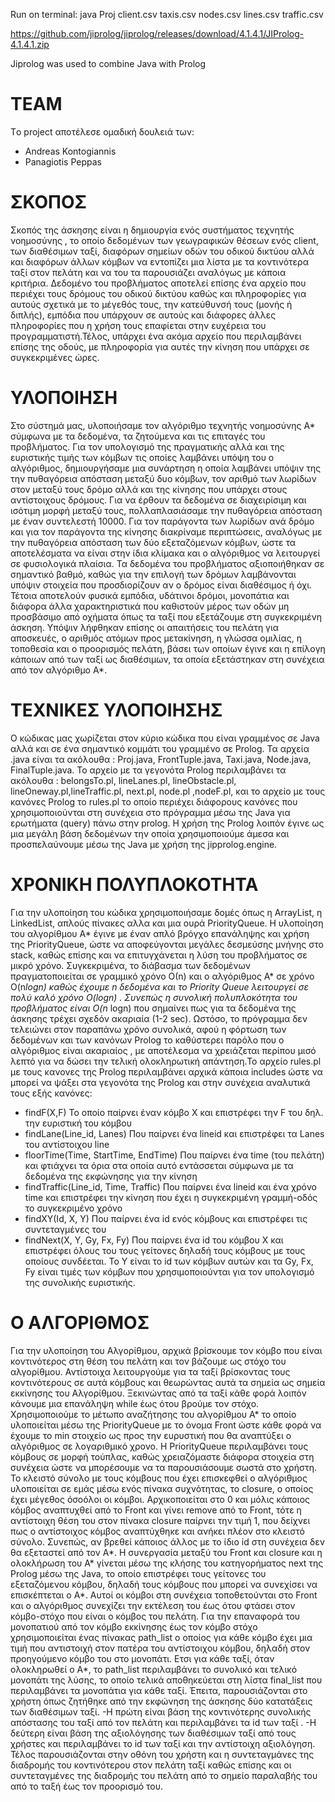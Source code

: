 Run on terminal:
java Proj client.csv taxis.csv nodes.csv lines.csv traffic.csv


https://github.com/jiprolog/jiprolog/releases/download/4.1.4.1/JIProlog-4.1.4.1.zip

Jiprolog was used to combine Java with Prolog


# TEAM
Τo project αποτέλεσε ομαδική δουλειά των: 
 - Andreas Kontogiannis
 - Panagiotis Peppas
 
# ΣΚΟΠΟΣ
Σκοπός της άσκησης είναι η δημιουργία ενός συστήματος τεχνητής
νοημοσύνης , το οποίο δεδομένων των γεωγραφικών θέσεων ενός client,
των διαθέσιμων ταξί, διαφόρων σημείων οδών του οδικού δικτύου αλλά
και διαφόρων άλλων κόμβων να εντοπίζει μια λίστα με τα κοντινότερα
ταξί στον πελάτη και να του τα παρουσιάζει αναλόγως με κάποια
κριτήρια. Δεδομένο του προβλήματος αποτελεί επίσης ένα αρχείο που
περιέχει τους δρόμους του οδικού δικτύου καθώς και πληροφορίες για
αυτούς σχετικά με το μέγεθός τους, την κατεύθυνσή τους (μονής ή
διπλής), εμπόδια που υπάρχουν σε αυτούς και διάφορες άλλες
πληροφορίες που η χρήση τους επαφίεται στην ευχέρεια του
προγραμματιστή.Τέλος, υπάρχει ένα ακόμα αρχείο που περιλαμβάνει
επίσης της οδούς, με πληροφορία για αυτές την κίνηση που υπάρχει σε
συγκεκριμένες ώρες.
# ΥΛΟΠΟΙΗΣΗ
Στο σύστημά μας, υλοποιήσαμε τον αλγόριθμο τεχνητής νοημοσύνης
A* σύμφωνα με τα δεδομένα, τα ζητούμενα και τις επιταγές του
προβλήματος. Για τον υπολογισμό της πραγματικής αλλά και της
ευριστικής τιμής των κόμβων τις οποίες λαμβάνει υπόψη του ο
αλγόριθμος, δημιουργήσαμε μια συνάρτηση η οποία λαμβάνει υπόψιν της
την πυθαγόρεια απόσταση μεταξύ δυο κόμβων, τον αριθμό των λωρίδων
στον μεταξύ τους δρόμο αλλά και της κίνησης που υπάρχει στους
αντίστοιχους δρόμους.
Για να έρθουν τα δεδομένα σε διαχειρίσιμη και ισότιμη μορφή
μεταξύ τους, πολλαπλασιάσαμε την πυθαγόρεια απόσταση με έναν
συντελεστή 10000. Για τον παράγοντα των λωρίδων ανά δρόμο και για
τον παράγοντα της κίνησης διακρίναμε περιπτώσεις, αναλόγως με την
πυθαγόρεια απόσταση των δύο εξεταζόμενων κόμβων, ώστε τα
αποτελέσματα να είναι στην ίδια κλίμακα και ο αλγόριθμος να λειτουργεί
σε φυσιολογικά πλαίσια.
Τα δεδομένα του προβλήματος αξιοποιήθηκαν σε σημαντικό βαθμό,
καθώς για την επιλογή των δρόμων λαμβάνονται υπόψιν στοιχεία που
προσδιορίζουν αν ο δρόμος είναι διαθέσιμος ή όχι. Τέτοια αποτελούν
φυσικά εμπόδια, υδάτινοι δρόμοι, μονοπάτια και διάφορα άλλα
χαρακτηριστικά που καθιστούν μέρος των οδών μη προσβάσιμο από
οχήματα όπως τα ταξί που εξετάζουμε στη συγκεκριμένη άσκηση. Υπόψιν λήφθηκαν επίσης οι απαιτήσεις του πελάτη για αποσκευές, ο αριθμός ατόμων προς μετακίνηση, η γλώσσα ομιλίας, η τοποθεσία και ο
προορισμός πελάτη, βάσει των οποίων έγινε και η επίλογη κάποιων από
των ταξί ως διαθέσιμων, τα οποία εξετάστηκαν στη συνέχεια από τον
αλγόριθμο Α*.
# ΤΕΧΝΙΚΕΣ ΥΛΟΠΟΙΗΣΗΣ
Ο κώδικας μας χωρίζεται στον κύριο κώδικα που είναι γραμμένος σε
Java αλλά και σε ένα σημαντικό κομμάτι του γραμμένο σε Prolog. Τα
αρχεία .java είναι τα ακόλουθα : Proj.java, FrontTuple.java, Taxi.java,
Node.java, FinalTuple.java. Το αρχείο με τα γεγονότα Prolog
περιλαμβάνει τα ακόλουθα : belongsTo.pl, lineLanes.pl, lineObstacle.pl,
lineOneway.pl,lineTraffic.pl, next.pl, node.pl ,nodeF.pl, και το αρχείο με
τους κανόνες Prolog το rules.pl το οποίο περιέχει διάφορους κανόνες που
χρησιμοποιούνται στη συνέχεια στο πρόγραμμα μέσω της Java για
ερωτήματα (query) πάνω στην prolog. Η χρήση της Prolog λοιπόν έγινε ως
μια μεγάλη βάση δεδομένων την οποία χρησιμοποιούμε άμεσα και
προσπελαύνουμε μέσω της Java με χρήση της jipprolog.engine.
# ΧΡΟΝΙΚΗ ΠΟΛΥΠΛΟΚΟΤΗΤΑ
Για την υλοποίηση του κώδικα χρησιμοποιήσαμε δομές όπως η
ArrayList, η LinkedList, απλούς πίνακες αλλα και μια ουρά PriorityQueue.
Η υλοποίηση του αλγορίθμου A* έγινε με έναν απλό βρόγχο επανάληψης
και χρήση της PriorityQueue, ώστε να αποφεύγονται μεγάλες δεσμεύσης
μνήνης στο stack, καθώς επίσης και να επιτυγχάνεται η λύση του
προβλήματος σε μικρό χρόνο. Συγκεκριμένα, το διάβασμα των δεδομένων
πραγματοποιείται σε γραμμικό χρόνο Ο(n) και ο αλγόριθμος Α* σε χρόνο
O(n*logn) καθώς έχουμε n δεδομένα και το Priority Queue λειτουργεί σε
πολύ καλό χρόνο O(logn) . Συνεπώς η συνολική πολυπλοκότητα του
προβλήματος είναι O(n* logn) που σημαίνει πως για τα δεδομένα της
άσκησης τρέχει σχεδόν ακαριαία (1-2 sec). Ωστόσο, το πρόγραμμα δεν
τελειώνει στον παραπάνω χρόνο συνολικά, αφού η φόρτωση των
δεδομένων και των κανόνων Prolog το καθύστερει παρόλο που ο
αλγόριθμος είναι ακαριαίος , με αποτέλεσμα να χρειάζεται περίπου μισό
λεπτό για να δώσει την τελική ολοκληρωτική απάντηση.Το αρχείο rules.pl με τους κανονες της Prolog περιλαμβάνει αρχικά
κάποια includes ώστε να μπορεί να ψάξει στα γεγονότα της Prolog και
στην συνέχεια αναλυτικά τους εξής κανόνες:
- findF(X,F)
Το οποίο παίρνει έναν κόμβο X και επιστρέφει την F του δηλ. την
ευριστική του κόμβου
- findLane(Line_id, Lanes)
Που παίρνει ένα lineid και επιστρέφει τα Lanes του αντίστοιχου line
- floorTime(Time, StartTime, EndTime)
Που παίρνει ένα time (του πελάτη) και φτιάχνει τα όρια στα οποία αυτό
εντάσσεται σύμφωνα με τα δεδομένα της εκφώνησης για την κίνηση
- findTraffic(Line_id, Time, Traffic)
Που παίρνει ένα lineid και ένα χρόνο time και επιστρέφει την κίνηση που
έχει η συγκεκριμένη γραμμή-οδός το συγκεκριμένο χρόνο
- findXY(Id, X, Y)
Που παίρνει ένα id ενός κόμβους και επιστρέφει τις συντεταγμένες του
- findNext(X, Y, Gy, Fx, Fy)
Που παίρνει ένα id του κόμβου Χ και επιστρέφει όλους του τους γείτονες
δηλαδή τους κόμβους με τους οποίους συνδέεται. Το Υ είναι το id των
κόμβων αυτών και τα Gy, Fx, Fy είναι τιμές των κόμβων που
χρησιμοποιούνται για τον υπολογισμό της συνολικής ευριστικής.
# Ο ΑΛΓΟΡΙΘΜΟΣ
Για την υλοποίηση του Αλγορίθμου, αρχικά βρίσκουμε τον κόμβο
που είναι κοντινότερος στη θέση του πελάτη και τον βάζουμε ως στόχο
του αλγορίθμου. Αντίστοιχα λειτουργούμε για τα ταξί βρίσκοντας τους
κοντινότερους σε αυτά κόμβους και θεωρώντας αυτά τα σημεία ως σημεία
εκκίνησης του Αλγορίθμου.
Ξεκινώντας από τα ταξί κάθε φορά λοιπόν κάνουμε μια επανάληψη
while έως ότου βρούμε τον στόχο. Χρησιμοποιούμε το μέτωπο
αναζήτησης του αλγορίθμου Α* το οποίο υλοποιείται μέσω της
PriorityQueue με το όνομα Front ώστε κάθε φορά να έχουμε το min
στοιχείο ως προς την ευρυστική που θα αναπτύξει ο αλγόριθμος σε
λογαριθμικό χρονο. Η PriorityQueue περιλαμβάνει τους κόμβους σε
μορφή τούπλας, καθώς χρειαζόμαστε διάφορα στοιχεία στη συνέχεια ώστε
να μπορέσουμε να τα παρουσιάσουμε σωστά στο χρήστη. Το κλειστό
σύνολο με τους κόμβους που έχει επισκεφθεί ο αλγόριθμος υλοποιείται σε
εμάς μέσω ενός πίνακα συχνότητας, το closure, ο οποίος έχει μέγεθος όσοόλοι οι κόμβοι. Αρχικοποιείται στο 0 και μόλις κάποιος κόμβος αναπτυχθεί
από το Front και γίνει remove από το Front, τότε η αντίστοιχη θέση του
στον πίνακα closure παίρνει την τιμή 1, που δείχνει πως ο αντίστοιχος
κόμβος αναπτύχθηκε και ανήκει πλέον στο κλειστό σύνολο. Συνεπώς, αν
βρεθεί κάποιος άλλος με το ίδιο id στη συνέχεια δεν θα εξεταστεί από τον
Α*. Η συνεργασία μεταξύ του Front και closure και η ολοκλήρωση του Α*
γίνεται μέσω της κλήσης του κατηγορήματος next της Prolog μέσω της
Java, το οποίο επιστρέφει τους γείτονες του εξεταζόμενου κόμβου, δηλαδή
τους κόμβους που μπορεί να συνεχίσει να επισκέπτεται ο Α*. Αυτοί οι
κόμβοι στη συνέχεια τοποθετούνται στο Front και ο αλγόριθμος συνεχίζει
την εκτέλεση του έως ότου φτάσει στον κόμβο-στόχο που είναι ο κόμβος
του πελάτη. Για την επαναφορά του μονοπατιού από τον κόμβο εκκίνησης
έως τον κόμβο στόχο χρησιμοποιείται ένας πίνακας path_list ο οποίος για
κάθε κόμβο έχει μια τιμή που αντιστοιχή στον πατέρα του αντίστοιχου
κόμβου, δηλαδή στον προηγούμενο κόμβο του στο μονοπάτι.
Ετσι για κάθε ταξί, όταν ολοκληρωθεί ο Α*, το path_list
περιλαμβάνει το συνολικό και τελικό μονοπάτι της λύσης, το οποίο τελικά
αποθηκεύεται στη λίστα final_list που περιλαμβάνει τα μονοπάτια για
κάθε ταξί.
Έπειτα, παρουσιάζονται στο χρήστη όπως ζητήθηκε από την
εκφώνηση της άσκησης δύο κατατάξεις των διαθέσιμων ταξί.
-Η πρώτη είναι βάση της κοντινότερης συνολικής απόστασης του ταξί από
τον πελάτη και περιλαμβάνει τα id των ταξί .
-Η δεύτερη είναι βάση της αξιολόγησης των διαθέσιμων ταξί από τους
χρήστες και περιλαμβάνει το id των ταξί και την αντίστοιχη αξιολόγηση.
Τέλος παρουσιάζονται στην οθόνη του χρήστη και η συντεταγμάνες
της διαδρομής του κοντινότερου στον πελάτη ταξί καθώς επίσης και οι
συντεταγμένες της διαδρομής του πελάτη από το σημείο παραλαβής του
από το ταξή έως τον προορισμό του.
